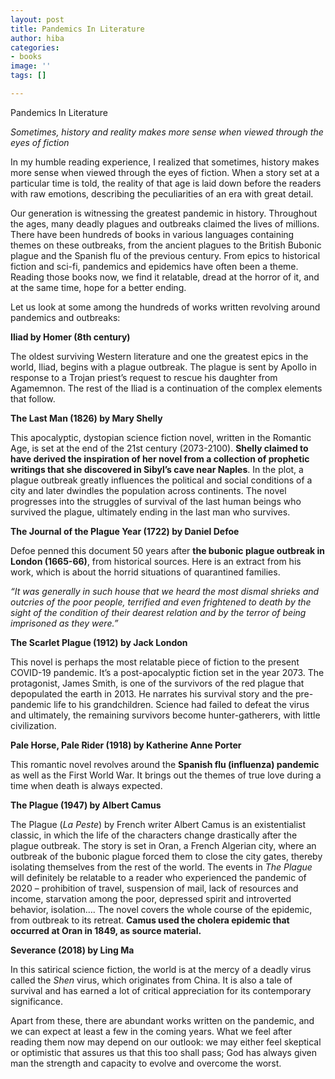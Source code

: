 ```yaml
---
layout: post
title: Pandemics In Literature
author: hiba
categories:
- books
image: ''
tags: []

---
```

Pandemics In Literature

_Sometimes, history and reality makes more sense when viewed through the eyes of fiction_

In my humble reading experience, I realized that sometimes, history makes more sense when viewed through the eyes of fiction. When a story set at a particular time is told, the reality of that age is laid down before the readers with raw emotions, describing the peculiarities of an era with great detail.

Our generation is witnessing the greatest pandemic in history. Throughout the ages, many deadly plagues and outbreaks claimed the lives of millions. There have been hundreds of books in various languages containing themes on these outbreaks, from the ancient plagues to the British Bubonic plague and the Spanish flu of the previous century. From epics to historical fiction and sci-fi, pandemics and epidemics have often been a theme. Reading those books now, we find it relatable, dread at the horror of it, and at the same time, hope for a better ending.

Let us look at some among the hundreds of works written revolving around pandemics and outbreaks:

**Iliad by Homer (8th century)**

The oldest surviving Western literature and one the greatest epics in the world, Iliad, begins with a plague outbreak. The plague is sent by Apollo in response to a Trojan priest’s request to rescue his daughter from Agamemnon. The rest of the Iliad is a continuation of the complex elements that follow.

**The Last Man (1826) by Mary Shelly**

This apocalyptic, dystopian science fiction novel, written in the Romantic Age, is set at the end of the 21st century (2073-2100). **Shelly claimed to have derived the inspiration of her novel from a collection of prophetic writings that she discovered in Sibyl’s cave near Naples**. In the plot, a plague outbreak greatly influences the political and social conditions of a city and later dwindles the population across continents. The novel progresses into the struggles of survival of the last human beings who survived the plague, ultimately ending in the last man who survives.

**The Journal of the Plague Year (1722) by Daniel Defoe**

Defoe penned this document 50 years after **the bubonic plague outbreak in London (1665-66)**, from historical sources. Here is an extract from his work, which is about the horrid situations of quarantined families.

_“It was generally in such house that we heard the most dismal shrieks and outcries of the poor people, terrified and even frightened to death by the sight of the condition of their dearest relation and by the terror of being imprisoned as they were.”_

**The Scarlet Plague (1912) by Jack London**

This novel is perhaps the most relatable piece of fiction to the present COVID-19 pandemic. It’s a post-apocalyptic fiction set in the year 2073. The protagonist, James Smith, is one of the survivors of the red plague that depopulated the earth in 2013. He narrates his survival story and the pre-pandemic life to his grandchildren. Science had failed to defeat the virus and ultimately, the remaining survivors become hunter-gatherers, with little civilization.

**Pale Horse, Pale Rider (1918) by Katherine Anne Porter**

This romantic novel revolves around the **Spanish flu (influenza) pandemic** as well as the First World War. It brings out the themes of true love during a time when death is always expected.

**The Plague (1947) by Albert Camus**

The Plague (_La Peste_) by French writer Albert Camus is an existentialist classic, in which the life of the characters change drastically after the plague outbreak. The story is set in Oran, a French Algerian city, where an outbreak of the bubonic plague forced them to close the city gates, thereby isolating themselves from the rest of the world. The events in _The Plague_ will definitely be relatable to a reader who experienced the pandemic of 2020 – prohibition of travel, suspension of mail, lack of resources and income, starvation among the poor, depressed spirit and introverted behavior, isolation…. The novel covers the whole course of the epidemic, from outbreak to its retreat. **Camus used the cholera epidemic that occurred at Oran in 1849, as source material.**

**Severance (2018) by Ling Ma**

In this satirical science fiction, the world is at the mercy of a deadly virus called the _Shen_ virus, which originates from China. It is also a tale of survival and has earned a lot of critical appreciation for its contemporary significance.

Apart from these, there are abundant works written on the pandemic, and we can expect at least a few in the coming years. What we feel after reading them now may depend on our outlook: we may either feel skeptical or optimistic that assures us that this too shall pass; God has always given man the strength and capacity to evolve and overcome the worst.